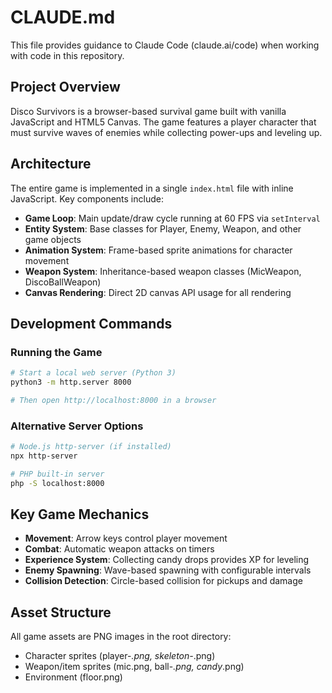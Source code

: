 # CLAUDE.md

This file provides guidance to Claude Code (claude.ai/code) when working with code in this repository.

## Project Overview

Disco Survivors is a browser-based survival game built with vanilla JavaScript and HTML5 Canvas. The game features a player character that must survive waves of enemies while collecting power-ups and leveling up.

## Architecture

The entire game is implemented in a single `index.html` file with inline JavaScript. Key components include:

- **Game Loop**: Main update/draw cycle running at 60 FPS via `setInterval`
- **Entity System**: Base classes for Player, Enemy, Weapon, and other game objects
- **Animation System**: Frame-based sprite animations for character movement
- **Weapon System**: Inheritance-based weapon classes (MicWeapon, DiscoBallWeapon)
- **Canvas Rendering**: Direct 2D canvas API usage for all rendering

## Development Commands

### Running the Game
```bash
# Start a local web server (Python 3)
python3 -m http.server 8000

# Then open http://localhost:8000 in a browser
```

### Alternative Server Options
```bash
# Node.js http-server (if installed)
npx http-server

# PHP built-in server
php -S localhost:8000
```

## Key Game Mechanics

- **Movement**: Arrow keys control player movement
- **Combat**: Automatic weapon attacks on timers
- **Experience System**: Collecting candy drops provides XP for leveling
- **Enemy Spawning**: Wave-based spawning with configurable intervals
- **Collision Detection**: Circle-based collision for pickups and damage

## Asset Structure

All game assets are PNG images in the root directory:
- Character sprites (player-*.png, skeleton-*.png)
- Weapon/item sprites (mic.png, ball-*.png, candy*.png)
- Environment (floor.png)